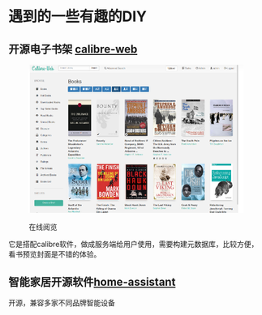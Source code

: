 # 遇到的一些有趣的DIY

## 开源电子书架 [calibre-web](https://github.com/janeczku/calibre-web)

<figure><img src="../.gitbook/assets/image.png" alt=""><figcaption><p>在线阅览</p></figcaption></figure>

它是搭配calibre软件，做成服务端给用户使用，需要构建元数据库，比较方便，看书预览封面是不错的体验。

## 智能家居开源软件[home-assistant](https://www.home-assistant.io/) <a href="#https-baidu.com" id="https-baidu.com"></a>

开源，兼容多家不同品牌智能设备
